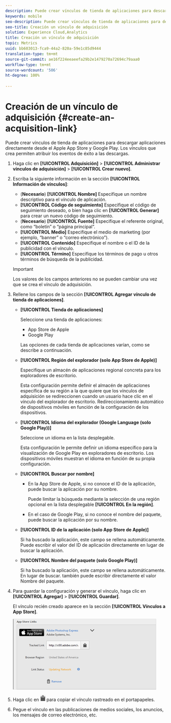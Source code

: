 ```yaml
---
description: Puede crear vínculos de tienda de aplicaciones para descargar aplicaciones directamente desde el Apple App Store y Google Play. Los vínculos que crea permiten atribuir los eventos de éxito a las descargas.
keywords: mobile
seo-description: Puede crear vínculos de tienda de aplicaciones para descargar aplicaciones directamente desde el Apple App Store y Google Play. Los vínculos que crea permiten atribuir los eventos de éxito a las descargas.
seo-title: Creación un vínculo de adquisición
solution: Experience Cloud,Analytics
title: Creación un vínculo de adquisición
topic: Metrics
uuid: bb603013-fca9-44a2-820a-59e1c85d9444
translation-type: tm+mt
source-git-commit: ae16f224eeaeefa29b2e1479270a72694c79aaa0
workflow-type: tm+mt
source-wordcount: '506'
ht-degree: 100%

---
```



# Creación de un vínculo de adquisición {#create-an-acquisition-link}

Puede crear vínculos de tienda de aplicaciones para descargar aplicaciones directamente desde el Apple App Store y Google Play. Los vínculos que crea permiten atribuir los eventos de éxito a las descargas.

1. Haga clic en **[!UICONTROL Adquisición]** > **[!UICONTROL Administrar vínculos de adquisición]** > **[!UICONTROL Crear nuevo]**.
1. Escriba la siguiente información en la sección **[!UICONTROL Información de vínculos]**:

   * (**Necesario**) **[!UICONTROL Nombre]** Especifique un nombre descriptivo para el vínculo de aplicación.
   * **[!UICONTROL Código de seguimiento]** Especifique el código de seguimiento deseado, o bien haga clic en **[!UICONTROL Generar]** para crear un nuevo código de seguimiento.
   * (**Necesario**) **[!UICONTROL Fuente]** Especifique el referente original, como “boletín” o “página principal”.
   * **[!UICONTROL Medio]** Especifique el medio de marketing (por ejemplo, “banner” o “correo electrónico”).
   * **[!UICONTROL Contenido]** Especifique el nombre o el ID de la publicidad con el vínculo.
   * **[!UICONTROL Término]** Especifique los términos de pago u otros términos de búsqueda de la publicidad.
   >[!IMPORTANT]
   >
   >Los valores de los campos anteriores no se pueden cambiar una vez que se crea el vínculo de adquisición.

1. Rellene los campos de la sección **[!UICONTROL Agregar vínculo de tienda de aplicaciones]**.

   * **[!UICONTROL Tienda de aplicaciones]**

      Seleccione una tienda de aplicaciones:
      * App Store de Apple
      * Google Play

      Las opciones de cada tienda de aplicaciones varían, como se describe a continuación.

   * **[!UICONTROL Región del explorador (solo App Store de Apple)]**

      Especifique un almacén de aplicaciones regional concreta para los exploradores de escritorio.

      Esta configuración permite definir el almacén de aplicaciones específica de su región a la que quiere que los vínculos de adquisición se redireccionen cuando un usuario hace clic en el vínculo del explorador de escritorio. Redireccionamiento automático de dispositivos móviles en función de la configuración de los dispositivos.

   * **[!UICONTROL Idioma del explorador (Google Language (solo Google Play))]**

      Seleccione un idioma en la lista desplegable.

      Esta configuración le permite definir un idioma específico para la visualización de Google Play en exploradores de escritorio. Los dispositivos móviles muestran el idioma en función de su propia configuración.

   * **[!UICONTROL Buscar por nombre]**

      * En la App Store de Apple, si no conoce el ID de la aplicación, puede buscar la aplicación por su nombre.

         Puede limitar la búsqueda mediante la selección de una región opcional en la lista desplegable **[!UICONTROL En la región]**.

      * En el caso de Google Play, si no conoce el nombre del paquete, puede buscar la aplicación por su nombre.
   * **[!UICONTROL ID de la aplicación (solo App Store de Apple)]**

      Si ha buscado la aplicación, este campo se rellena automáticamente. Puede escribir el valor del ID de aplicación directamente en lugar de buscar la aplicación.

   * **[!UICONTROL Nombre del paquete (solo Google Play)]**

      Si ha buscado la aplicación, este campo se rellena automáticamente. En lugar de buscar. también puede escribir directamente el valor Nombre del paquete.



1. Para guardar la configuración y generar el vínculo, haga clic en **[!UICONTROL Agregar]** > **[!UICONTROL Guardar]**.

   El vínculo recién creado aparece en la sección **[!UICONTROL Vínculos a App Store]**.

   ![vínculo de tienda](assets/apps_store_links.png)

1. Haga clic en ![icono de portapapeles](assets/icon_clipboard.png) para copiar el vínculo rastreado en el portapapeles.

1. Pegue el vínculo en las publicaciones de medios sociales, los anuncios, los mensajes de correo electrónico, etc.